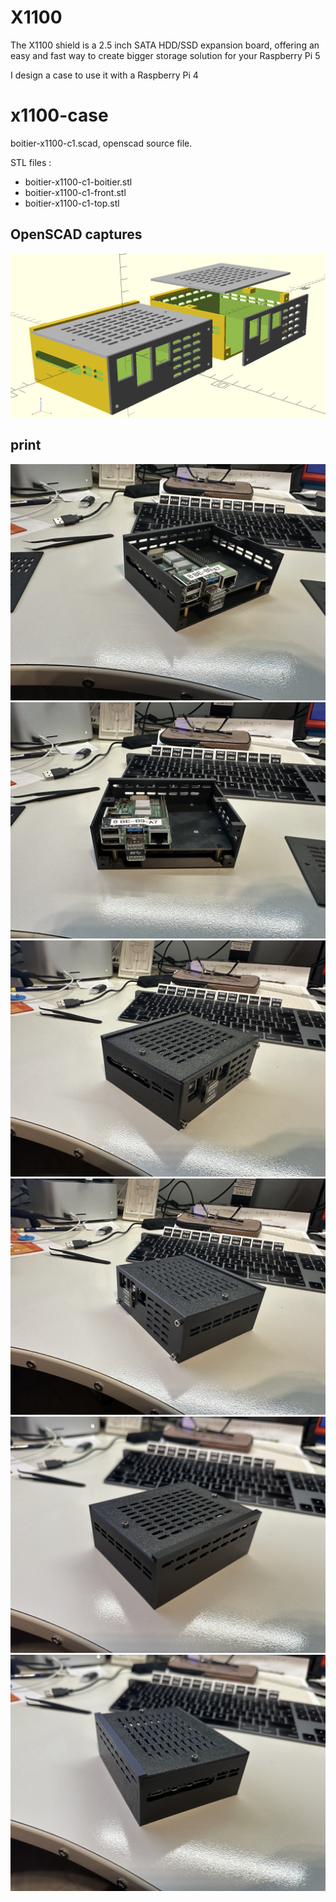 # X1100

The X1100 shield is a 2.5 inch SATA HDD/SSD expansion board, offering an easy and fast way to create bigger storage solution for your Raspberry Pi 5

I design a case to use it with a Raspberry Pi 4

# x1100-case

boitier-x1100-c1.scad, openscad source file.

STL files : 
* boitier-x1100-c1-boitier.stl
* boitier-x1100-c1-front.stl
* boitier-x1100-c1-top.stl


## OpenSCAD captures

![openscad capture](openscad-x1100-c1.png)

## print

![IMG_0340](images/IMG_0340-small.JPG)
![IMG_0342](images/IMG_0342-small.JPG)
![IMG_0344](images/IMG_0344-small.JPG)
![IMG_0345](images/IMG_0345-small.JPG)
![IMG_0346](images/IMG_0346-small.JPG)
![IMG_0347](images/IMG_0347-small.JPG)

